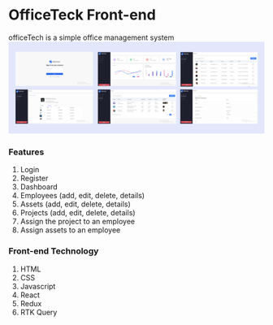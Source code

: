 
# OfficeTeck Front-end
officeTech is a simple office management system
![image description](src/assets/images/officeTeck-cover.png)


### Features
1. Login
2. Register
3. Dashboard
4. Employees (add, edit, delete, details)
5. Assets (add, edit, delete, details)
6. Projects (add, edit, delete, details)
7. Assign the project to an employee
8. Assign assets to an employee

### Front-end Technology
1. HTML
2. CSS
3. Javascript
4. React
5. Redux
6. RTK Query

